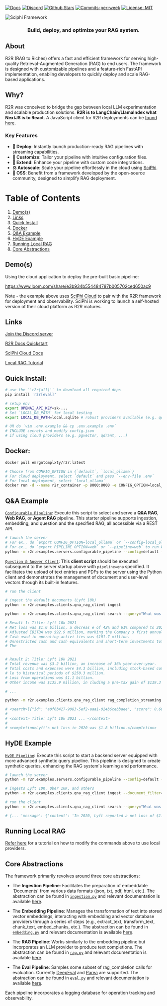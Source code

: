 <p align="left">
  <a href="https://r2r-docs.sciphi.ai"><img src="https://img.shields.io/badge/docs.sciphi.ai-3F16E4" alt="Docs"></a>
  <a href="https://discord.gg/p6KqD2kjtB"><img src="https://img.shields.io/discord/1120774652915105934?style=social&logo=discord" alt="Discord"></a>
  <a href="https://github.com/SciPhi-AI"><img src="https://img.shields.io/github/stars/SciPhi-AI/R2R" alt="Github Stars"></a>
  <a href="https://github.com/SciPhi-AI/R2R/pulse"><img src="https://img.shields.io/github/commit-activity/w/SciPhi-AI/R2R" alt="Commits-per-week"></a>
  <a href="https://opensource.org/licenses/MIT"><img src="https://img.shields.io/badge/License-MIT-purple.svg" alt="License: MIT"></a>
</p>

<img src="./docs/pages/r2r.png" alt="Sciphi Framework">
<h3 align="center">
Build, deploy, and optimize your RAG system.
</h3>

## About

R2R (RAG to Riches) offers a fast and efficient framework for serving high-quality Retrieval-Augmented Generation (RAG) to end users. The framework is designed with customizable pipelines and a feature-rich FastAPI implementation, enabling developers to quickly deploy and scale RAG-based applications.


## Why?

R2R was conceived to bridge the gap between local LLM experimentation and scalable production solutions. **R2R is to LangChain/LlamaIndex what NextJS is to React**. A JavaScript client for R2R deployments can be [found here](https://github.com/SciPhi-AI/r2r-js).

### Key Features

- **🚀 Deploy**: Instantly launch production-ready RAG pipelines with streaming capabilities.
- **🧩 Customize**: Tailor your pipeline with intuitive configuration files.
- **🔌 Extend**: Enhance your pipeline with custom code integrations.
- **⚖️ Autoscale**: Scale your pipeline effortlessly in the cloud using [SciPhi](https://sciphi.ai/).
- **🤖 OSS**: Benefit from a framework developed by the open-source community, designed to simplify RAG deployment.

# Table of Contents
1. [Demo(s)](#demos)
2. [Links](#links)
3. [Quick Install](#quick-install)
4. [Docker](#docker)
5. [Q&A Example](#q&a-example)
6. [HyDE Example](#hyde-example)
7. [Running Local RAG](#running-local-rag)
8. [Core Abstractions](#core-abstractions)


## Demo(s)

Using the cloud application to deploy the pre-built basic pipeline:

https://www.loom.com/share/e3b934b554484787b005702ced650ac9

Note - the example above uses [SciPhi Cloud](https://sciphi.ai) to pair with the R2R framework for deployment and observability. SciPhi is working to launch a self-hosted version of their cloud platform as R2R matures.

## Links

[Join the Discord server](https://discord.gg/p6KqD2kjtB)

[R2R Docs Quickstart](https://r2r-docs.sciphi.ai/getting-started/quick-install)

[SciPhi Cloud Docs](https://docs.sciphi.ai/)

[Local RAG Tutorial](https://r2r-docs.sciphi.ai/tutorials/local_rag)

## Quick Install:

```bash
# use the `'r2r[all]'` to download all required deps
pip install 'r2r[eval]'

# setup env 
export OPENAI_API_KEY=sk-...
# Set `LOCAL_DB_PATH` for local testing
export LOCAL_DB_PATH=local.sqlite # robust providers available (e.g. qdrant, pgvector, ..)

# OR do `vim .env.example && cp .env.example .env`
# INCLUDE secrets and modify config.json
# if using cloud providers (e.g. pgvector, qdrant, ...)
```

## Docker:

```bash
docker pull emrgntcmplxty/r2r:latest

# Choose from CONFIG_OPTION in {`default`, `local_ollama`}
# For cloud deployment, select `default` and pass `--env-file .env`
# For local deployment, select `local_ollama`
docker run -d --name r2r_container -p 8000:8000 -e CONFIG_OPTION=local_ollama  emrgntcmplxty/r2r:latest
```

## Q&A Example

[`Configurable Pipeline`](r2r/examples/servers/configurable_pipeline.py): Execute this script to select and serve a **Q&A RAG**, **Web RAG**, or **Agent RAG** pipeline. This starter pipeline supports ingestion, embedding, and question and the specified RAG, all accessible via a REST API.
   ```bash
   # launch the server
   # For ex., do `export CONFIG_OPTION=local_ollama` or `--config=local_ollama` to run fully locally
   # For ex., do `export PIPELINE_OPTION=web` or `--pipeline=web` to run WebRAG pipeline
   python -m r2r.examples.servers.configurable_pipeline --config=default --pipeline=qna
   ```

[`Question & Answer Client`](r2r/examples/clients/qna_rag_client.py): This **client script** should be executed subsequent to the server startup above with `pipeline=qna` specified. It facilitates the upload of text entries and PDFs to the server using the Python client and demonstrates the management of document and user-level vectors through its built-in features.

   ```bash
   # run the client
   
   # ingest the default documents (Lyft 10k)
   python -m r2r.examples.clients.qna_rag_client ingest

   python -m r2r.examples.clients.qna_rag_client search --query="What was lyfts profit in 2020?"

   # Result 1: Title: Lyft 10k 2021
   # Net loss was $1.0 billion, a decreas e of 42% and 61% compared to 2020 and 2019, respectively.
   # Adjusted EBITDA was $92.9 million, marking the Company s first annual Adjusted EBITDA profit.
   # Cash used in operating activi ties was $101.7 million.
   # Unrestricted cash and cash equivalents and short-term investments totaled $2.3 billion as of December 31, 2021.Impact of COVID-19 to our Business
   # The


   # Result 2: Title: Lyft 10k 2021
   # Total revenue was $3.2 billion, an increase of 36% year-over-year.
   # Total costs and expenses were $4.3 billion, including stock-based compensation expense of $724.6 million and insurance costs related to changes to 
   # le to historical periods of $250.3 million.
   # Loss from operations was $1.1 billion. 
   # Other income was $135.9 million, in cluding a pre-tax gain of $119.3 million as a result of the gain on the transaction with Woven Planet.

   # ... 

   python -m r2r.examples.clients.qna_rag_client rag_completion_streaming --query="What was lyfts profit in 2020?"

   # <search>[{"id": "a0f6b427-9083-5ef2-aaa1-024b6cebbaee", "score": 0.6862949051074227, "metadata": {"user_id": "df7021ed-6e66-5581-bd69-d4e9ac1e5ada", "pipeline_run_id": "0c2c9a81-0720-4e34-8736-b66189956013", "text": "Title: Lyft 10k 2021\nNet loss was $ ... </search>
   #
   # <context> Title: Lyft 10k 2021 ... </context>
   #
   # <completion>Lyft's net loss in 2020 was $1.8 billion.</completion>
   ```

## HyDE Example

[`HyDE Pipeline`](r2r/examples/servers/hyde_pipeline.py): Execute this script to start a backend server equipped with more advanced synthetic query pipeline. This pipeline is designed to create synthetic queries, enhancing the RAG system's learning and performance.

   ```bash
   # launch the server
   python -m r2r.examples.servers.configurable_pipeline --config=default --pipeline=hyde
   ```

   ```bash
   # ingests Lyft 10K, Uber 10K, and others
   python -m r2r.examples.clients.qna_rag_client ingest --document_filter=all

   # run the client
   python -m r2r.examples.clients.qna_rag_client search --query="What was lyft and ubers profit in 2020?"

   # {... 'message': {'content': 'In 2020, Lyft reported a net loss of $1.7529 billion [8]. Uber also reported a significant loss for the year 2020, with its net loss improving by $1.8 billion from 2020, indicating a substantial loss for the year as well [38]. Neither company achieved a profit in 2020; instead, they both experienced considerable losses.' ...}
   ```

## Running Local RAG

[Refer here](https://r2r-docs.sciphi.ai/tutorials/local_rag) for a tutorial on how to modify the commands above to use local providers.

## Core Abstractions

The framework primarily revolves around three core abstractions:

- The **Ingestion Pipeline**: Facilitates the preparation of embeddable 'Documents' from various data formats (json, txt, pdf, html, etc.). The abstraction can be found in [`ingestion.py`](r2r/core/pipelines/ingestion.py) and relevant documentation is available [here](https://r2r-docs.sciphi.ai/deep-dive/ingestion).

- The **Embedding Pipeline**: Manages the transformation of text into stored vector embeddings, interacting with embedding and vector database providers through a series of steps (e.g., extract_text, transform_text, chunk_text, embed_chunks, etc.). The abstraction can be found in [`embedding.py`](r2r/core/pipelines/embedding.py) and relevant documentation is available [here](https://r2r-docs.sciphi.ai/deep-dive/embedding).

- The **RAG Pipeline**: Works similarly to the embedding pipeline but incorporates an LLM provider to produce text completions. The abstraction can be found in [`rag.py`](r2r/core/pipelines/rag.py) and relevant documentation is available [here](https://r2r-docs.sciphi.ai/deep-dive/rag).

- The **Eval Pipeline**: Samples some subset of rag_completion calls for evaluation. Currently [DeepEval](https://github.com/confident-ai/deepeval) and [Parea](https://github.com/parea-ai/parea-sdk-py) are supported. The abstraction can be found in [`eval.py`](r2r/core/pipelines/eval.py) and relevant documentation is available [here](https://r2r-docs.sciphi.ai/deep-dive/eval).

Each pipeline incorporates a logging database for operation tracking and observability.
